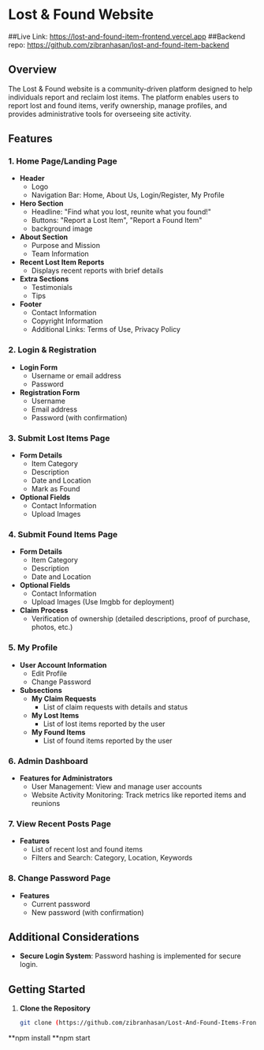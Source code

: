 # Lost & Found Website
##Live Link: https://lost-and-found-item-frontend.vercel.app
##Backend repo: https://github.com/zibranhasan/lost-and-found-item-backend
## Overview

The Lost & Found website is a community-driven platform designed to help individuals report and reclaim lost items. The platform enables users to report lost and found items, verify ownership, manage profiles, and provides administrative tools for overseeing site activity.

## Features

### 1. Home Page/Landing Page
- **Header**
  - Logo
  - Navigation Bar: Home, About Us, Login/Register, My Profile
- **Hero Section**
  - Headline: "Find what you lost, reunite what you found!"
  - Buttons: "Report a Lost Item", "Report a Found Item"
  - background image
- **About Section**
  - Purpose and Mission
  - Team Information
- **Recent Lost Item Reports**
  - Displays recent reports with brief details
- **Extra Sections**
  - Testimonials
  - Tips
- **Footer**
  - Contact Information
  - Copyright Information
  - Additional Links: Terms of Use, Privacy Policy

### 2. Login & Registration
- **Login Form**
  - Username or email address
  - Password
- **Registration Form**
  - Username
  - Email address
  - Password (with confirmation)

### 3. Submit Lost Items Page
- **Form Details**
  - Item Category
  - Description
  - Date and Location
  - Mark as Found
- **Optional Fields**
  - Contact Information
  - Upload Images

### 4. Submit Found Items Page
- **Form Details**
  - Item Category
  - Description
  - Date and Location
- **Optional Fields**
  - Contact Information
  - Upload Images (Use Imgbb for deployment)
- **Claim Process**
  - Verification of ownership (detailed descriptions, proof of purchase, photos, etc.)

### 5. My Profile
- **User Account Information**
  - Edit Profile
  - Change Password
- **Subsections**
  - **My Claim Requests**
    - List of claim requests with details and status
  - **My Lost Items**
    - List of lost items reported by the user
  - **My Found Items**
    - List of found items reported by the user

### 6. Admin Dashboard
- **Features for Administrators**
  - User Management: View and manage user accounts
  - Website Activity Monitoring: Track metrics like reported items and reunions

### 7. View Recent Posts Page
- **Features**
  - List of recent lost and found items
  - Filters and Search: Category, Location, Keywords

### 8. Change Password Page
- **Features**
  - Current password
  - New password (with confirmation)

## Additional Considerations

- **Secure Login System**: Password hashing is implemented for secure login.

## Getting Started

1. **Clone the Repository**

   ```bash
   git clone (https://github.com/zibranhasan/Lost-And-Found-Items-Frontend_Nextjs_RTK-Query_antd)

**npm install
**npm start
